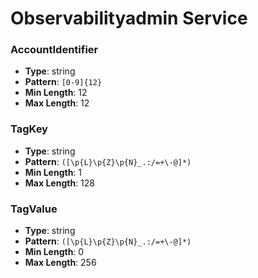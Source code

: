 # Observabilityadmin Service

### AccountIdentifier
- **Type**: string
- **Pattern**: `[0-9]{12}`
- **Min Length**: 12
- **Max Length**: 12

### TagKey
- **Type**: string
- **Pattern**: `([\p{L}\p{Z}\p{N}_.:/=+\-@]*)`
- **Min Length**: 1
- **Max Length**: 128

### TagValue
- **Type**: string
- **Pattern**: `([\p{L}\p{Z}\p{N}_.:/=+\-@]*)`
- **Min Length**: 0
- **Max Length**: 256

